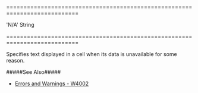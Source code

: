 <!--**
/*-------------------------------------------
    Auto-generated file. Do not modify.
-------------------------------------------

**-->
===========================================================================
<!--default-->'N/A'<!--/default-->
<!--type-->String<!--/type-->
===========================================================================

<!--shortDescription-->
Specifies text displayed in a cell when its data is unavailable for some reason.
<!--/shortDescription-->

<!--fullDescription-->
#####See Also#####
- [Errors and Warnings - W4002](/Documentation/ApiReference/Data_Layer/Errors_and_Warnings/#W4002)
<!--/fullDescription-->